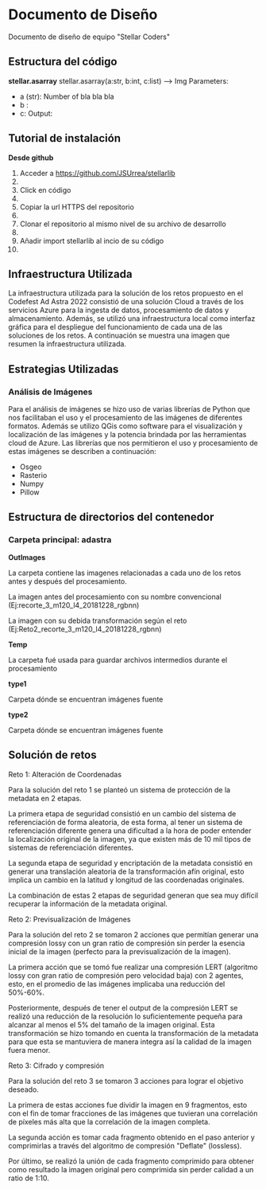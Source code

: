 # Documento de Diseño
Documento de diseño de equipo "Stellar Coders"
## Estructura del código
**stellar.asarray**
stellar.asarray(a:str, b:int, c:list) --> Img
Parameters:
* a (str): Number of bla bla bla
* b :
* c:
Output: 

## Tutorial de instalación

**Desde github**

1. Acceder a https://github.com/JSUrrea/stellarlib
2. 
3. Click en código
4. 
5. Copiar la url HTTPS del repositorio
6. 
7. Clonar el repositorio al mismo nivel de su archivo de desarrollo
8. 
9. Añadir import stellarlib al incio de su código
10. 

## Infraestructura Utilizada
La infraestructura utilizada para la solución de los retos propuesto en el Codefest Ad Astra 2022 consistió de una solución Cloud a través de los servicios Azure para la ingesta de datos, procesamiento de datos y almacenamiento. Además, se utilizó una infraestructura local como interfaz gráfica para el despliegue del funcionamiento de cada una de las soluciones de los retos. A continuación se muestra una imagen que resumen la infraestructura utilizada.
## Estrategias Utilizadas
### **Análisis de Imágenes**
Para el análisis de imágenes se hizo uso de varias librerías de Python que nos facilitaban el uso y el procesamiento de las imágenes de diferentes formatos. Además se utilizo QGis como software para el visualización y localización de las imágenes y la potencia brindada por las herramientas cloud de Azure.
Las librerías que nos permitieron el uso y procesamiento de estas imágenes se describen a continuación:
* Osgeo
* Rasterio
* Numpy
* Pillow
## Estructura de directorios del contenedor

### **Carpeta principal: adastra**

**OutImages**

La carpeta contiene las imagenes relacionadas a cada uno de los retos antes y después del procesamiento. 

La imagen antes del procesamiento con su nombre convencional (Ej:recorte_3_m120_l4_20181228_rgbnn)

La imagen con su debida transformación según el reto (Ej:Reto2_recorte_3_m120_l4_20181228_rgbnn)

**Temp**

La carpeta fué usada para guardar archivos intermedios durante el procesamiento

**type1**

Carpeta dónde se encuentran imágenes fuente

**type2**

Carpeta dónde se encuentran imágenes fuente

## **Solución de retos**

Reto 1:  Alteración de Coordenadas

Para la solución del reto 1 se planteó un sistema de protección de la metadata en 2 etapas. 

La primera etapa de seguridad consistió en un cambio del sistema de referenciación de forma aleatoria, de esta forma, al tener un sistema de referenciación diferente genera una dificultad a la hora de poder entender la localización original de la imagen, ya que existen más de 10 mil tipos de sistemas de referenciación diferentes. 

La segunda etapa de seguridad y encriptación de la metadata consistió en generar una translación aleatoria de la transformación afín original, esto implica un cambio en la latitud y longitud de las coordenadas originales. 

La combinación de estas 2 etapas de seguridad generan que sea muy difícil recuperar la información de la metadata original.

Reto 2:  Previsualización de Imágenes

Para la solución del reto 2 se tomaron 2 acciones que permitían generar una compresión lossy con un gran ratio de compresión sin perder la esencia inicial de la imagen (perfecto para la previsualización de la imagen).

La primera acción que se tomó fue realizar una compresión LERT (algoritmo lossy con gran ratio de compresión pero velocidad baja) con 2 agentes, esto, en el promedio de las imágenes implicaba una reducción del 50%-60%.

Posteriormente, después de tener el output de la compresión LERT se realizó una reducción de la resolución lo suficientemente pequeña para alcanzar al menos el 5% del tamaño de la imagen original. Esta transformación se hizo tomando en cuenta la transformación de la metadata para que esta se mantuviera de manera integra así la calidad de la imagen fuera menor.

Reto 3: Cifrado y compresión

Para la solución del reto 3 se tomaron 3 acciones para lograr el objetivo deseado. 

La primera de estas acciones fue dividir la imagen en 9 fragmentos, esto con el fin de tomar fracciones de las imágenes que tuvieran una correlación de píxeles más alta que la correlación de la imagen completa. 

La segunda acción es tomar cada fragmento obtenido en el paso anterior y comprimirlas a través del algoritmo de compresión "Deflate" (lossless).

Por último, se realizó la unión de cada fragmento comprimido para obtener como resultado la imagen original pero comprimida sin perder calidad a un ratio de 1:10.
